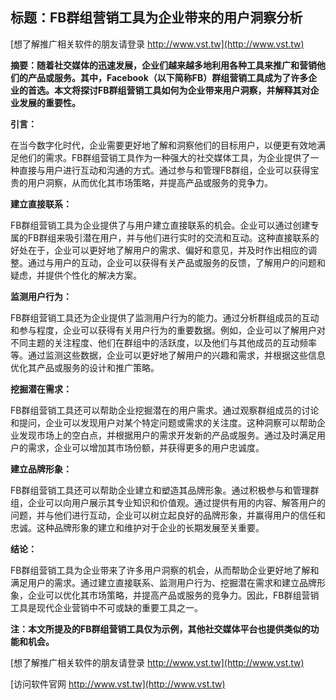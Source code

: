 ## **标题：FB群组营销工具为企业带来的用户洞察分析**

[想了解推广相关软件的朋友请登录 http://www.vst.tw](http://www.vst.tw)

**摘要：随着社交媒体的迅速发展，企业们越来越多地利用各种工具来推广和营销他们的产品或服务。其中，Facebook（以下简称FB）群组营销工具成为了许多企业的首选。本文将探讨FB群组营销工具如何为企业带来用户洞察，并解释其对企业发展的重要性。**

**引言：**

在当今数字化时代，企业需要更好地了解和洞察他们的目标用户，以便更有效地满足他们的需求。FB群组营销工具作为一种强大的社交媒体工具，为企业提供了一种直接与用户进行互动和沟通的方式。通过参与和管理FB群组，企业可以获得宝贵的用户洞察，从而优化其市场策略，并提高产品或服务的竞争力。

**建立直接联系：**

FB群组营销工具为企业提供了与用户建立直接联系的机会。企业可以通过创建专属的FB群组来吸引潜在用户，并与他们进行实时的交流和互动。这种直接联系的好处在于，企业可以更好地了解用户的需求、偏好和意见，并及时作出相应的调整。通过与用户的互动，企业可以获得有关产品或服务的反馈，了解用户的问题和疑虑，并提供个性化的解决方案。

**监测用户行为：**

FB群组营销工具还为企业提供了监测用户行为的能力。通过分析群组成员的互动和参与程度，企业可以获得有关用户行为的重要数据。例如，企业可以了解用户对不同主题的关注程度、他们在群组中的活跃度，以及他们与其他成员的互动频率等。通过监测这些数据，企业可以更好地了解用户的兴趣和需求，并根据这些信息优化其产品或服务的设计和推广策略。

**挖掘潜在需求：**

FB群组营销工具还可以帮助企业挖掘潜在的用户需求。通过观察群组成员的讨论和提问，企业可以发现用户对某个特定问题或需求的关注度。这种洞察可以帮助企业发现市场上的空白点，并根据用户的需求开发新的产品或服务。通过及时满足用户的需求，企业可以增加其市场份额，并获得更多的用户忠诚度。

**建立品牌形象：**

FB群组营销工具还可以帮助企业建立和塑造其品牌形象。通过积极参与和管理群组，企业可以向用户展示其专业知识和价值观。通过提供有用的内容、解答用户的问题，并与他们进行互动，企业可以树立起良好的品牌形象，并赢得用户的信任和忠诚。这种品牌形象的建立和维护对于企业的长期发展至关重要。

**结论：**

FB群组营销工具为企业带来了许多用户洞察的机会，从而帮助企业更好地了解和满足用户的需求。通过建立直接联系、监测用户行为、挖掘潜在需求和建立品牌形象，企业可以优化其市场策略，并提高产品或服务的竞争力。因此，FB群组营销工具是现代企业营销中不可或缺的重要工具之一。

**注：本文所提及的FB群组营销工具仅为示例，其他社交媒体平台也提供类似的功能和机会。**

[想了解推广相关软件的朋友请登录 http://www.vst.tw](http://www.vst.tw)


[访问软件官网 http://www.vst.tw](http://www.vst.tw)
